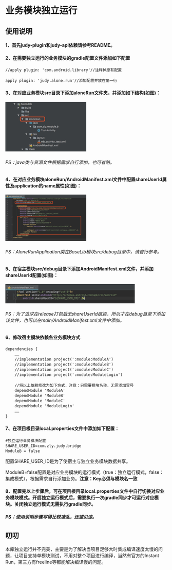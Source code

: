 # 业务模块独立运行

## 使用说明

#### 1、首先judy-plugin和judy-api依赖请参考README。

#### 2、在需要独立运行的业务模块的gradle配置文件添加如下配置

```
//apply plugin: 'com.android.library'//注释掉原有配置

apply plugin: 'judy.alone.run'//添加配置并放在第一行
```

#### 3、在对应业务模块src目录下添加aloneRun文件夹，并添加如下结构(如图)：

<img src="../alone_run_module.png" width="50%">

###### *PS：java类与资源文件根据需求自行添加，也可省略。*

#### 4、在对应业务模块aloneRun/AndroidManifest.xml文件中配置shareUserId属性及application的name属性(如图)：

<img src="../alone_run_manifest.png" width="50%">

###### *PS：AloneRunApplication类在BaseLib模块src/debug目录中，请自行参考。*

#### 5、在宿主模块src/debug目录下添加AndroidManifest.xml文件，并添加shareUserId配置(如图)：

<img src="../alone_run_app_manifest.png" width="80%">

###### *PS：为了追求在release打包后无shareUserId痕迹，所以才在debug目录下添加该文件，也可以在main/AndroidManifest.xml文件中添加。*

#### 6、修改宿主模块依赖各业务模块方式

```
dependencies {
	…… 
	//implementation project(':module:ModuleA')
	//implementation project(':module:ModuleB')
	//implementation project(':module:ModuleC')
	//implementation project(':module:ModuleLogin')

	//将以上依赖修改为如下方式，注意：只需要模块名称，无需添加冒号
    dependModule 'ModuleA'
    dependModule 'ModuleB'
    dependModule 'ModuleC'
    dependModule 'ModuleLogin'
    …… 
}
```

#### 7、在项目根目录local.properties文件中添加如下配置：

```
#独立运行业务模块配置
SHARE_USER_ID=com.zly.judy.bridge
ModuleB = false
```

配置SHARE\_USER\_ID是为了使宿主与独立业务模块数据共享。

ModuleB=false配置是对应业务模块的运行模式（true：独立运行模式，false：集成模式），根据需求自行添加业务。**注意：Key必须与模块名一致**


#### 8、配置完以上步骤后，可在项目根目录local.properties文件中自行切换对应业务模块模式。开启独立运行模式后，需要执行一次gradle同步才可运行对应模块。关闭独立运行模式无需执行gradle同步。

###### **PS：使用说明步骤写得比较凌乱，还望见谅。**

## 叨叨

本库独立运行并不完美，主要是为了解决当项目足够大时集成编译速度太慢的问题，让项目支持单模块测试，不用对整个项目进行编译，当然有官方的Instant Run，第三方有freeline等都能解决编译慢的问题。



